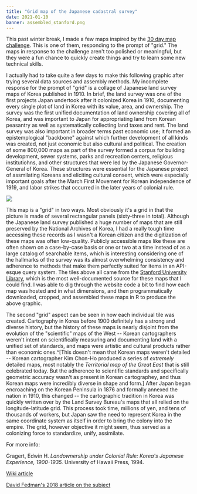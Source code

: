 ```yaml
---
title: "Grid map of the Japanese cadastral survey"
date: 2021-01-10
banner: assembled_stanford.png
---
```


This past winter break, I made a few maps inspired by the [30 day map challenge](https://github.com/tjukanovt/30DayMapChallenge). This is one of them, responding to the prompt of "grid." The maps in response to the challenge aren't too polished or meaningful, but they were a fun chance to quickly create things and try to learn some new technical skills. 

I actually had to take quite a few days to make this following graphic after trying several data sources and assembly methods. My incomplete response for the prompt of "grid" is a collage of Japanese land survey maps of Korea published in 1910. In brief, the land survey was one of the first projects Japan undertook after it colonized Korea in 1910, documenting every single plot of land in Korea with its value, area, and ownership. The survey was the first unified documentation of land ownership covering all of Korea, and was important to Japan for appropriating land from Korean peasantry as well as systematically collecting land taxes and rent. The land survey was also important in broader terms past economic use; it formed an epistemplogical "backbone" against which further development of all kinds was created, not just economic but also cultural and political. The creation of some 800,000 maps as part of the survey formed a corpus for building development, sewer systems, parks and recreation centers, religious institutiohns, and other structures that were led by the Japanese Governor-General of Korea. These structures were essential for the Japanese project of assmilating Koreans and eliciting cultural consent, which were especially important goals after the March First Movement for Korean independence of 1919, and labor strikes that occurred in the later years of colonial rule. 

![](./assembled_stanford.png)

This map is a "grid" in two ways. Most obviously it's a grid in that the picture is made of several rectangular panels (sixty-three in total). Although the Japanese land survey published a huge number of maps that are still preserved by the National Archives of Korea, I had a really tough time accessing these records as I wasn't a Korean citizen and the digitization of these maps was often low-quality. Publicly accessible maps like these are often shown on a case-by-case basis or one or two at a time instead of as a large catalog of searchable items, which is interesting considering one of the hallmarks of the survey was its almost overwhelming consistency and adherence to methods that make them perfectly suited for items in an API-esque query system. The tiles above all came from the [Stanford University Library](https://searchworks.stanford.edu/view/jr172wm5846), which is the most well-documented source for these maps that I could find. I was able to dig through the website code a bit to find how each map was hosted and in what dimensions, and then programmatically downloaded, cropped, and assembled these maps in R to produce the above graphic. 

The second "grid" aspect can be seen in how each individual tile was created. Cartography in Korea before 1900 definitely has a strong and diverse history, but the history of these maps is nearly disjoint from the evolution of the "scientific" maps of the West -- Korean cartographers weren't intent on scientifically measuring and documenting land with a unified set of standards, and maps were artistic and cultural products rather than economic ones.^[This doesn't mean that Korean maps weren't detailed -- Korean cartographer Kim Chon-Ho produced a series of *extremely* detailed maps, most notably the *Territorial map of the Great East* that is still celebrated today. But the adherence to scientific standards and specifically geometric accuracy wasn't as present in Korean cartographey, and thus Korean maps were incredibly diverse in shape and form.] After Japan began encroaching on the Korean Peninsula in 1876 and formally annexed the nation in 1910, this changed -- the cartographic tradition in Korea was quickly written over by the Land Survey Bureau's maps that all relied on the longitude-latitude grid. This process took time, millions of yen, and tens of thousands of workers, but Japan saw the need to represent Korea in the same coordinate system as itself in order to bring the colony into the empire. The grid, however objective it might seem, thus served as a colonizing force to standardize, unify, assimilate. 

For more info: 

Gragert, Edwin H. *Landownership under Colonial Rule: Korea's Japanese Experience, 1900-1935.* University of Hawaii Press, 1994.

[Wiki article](https://en.wikipedia.org/wiki/Korea_under_Japanese_rule#Japanese_migration_and_land_ownership)

[David Fedman's 2018 article on the subject](https://apjjf.org/2012/10/52/David-A.-Fedman/3876/article.html)
